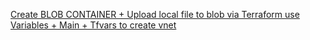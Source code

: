 [Create BLOB CONTAINER + Upload local file to blob via Terraform ](https://github.com/Ananyojha/terraform/tree/main/phase-1/create-RG/blob)
[use Variables + Main + Tfvars to create vnet](https://github.com/Ananyojha/terraform/tree/main/phase-1/create-RG/vnet)
